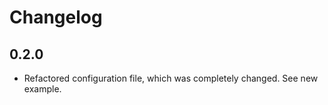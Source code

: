 # Changelog

## 0.2.0

- Refactored configuration file, which was completely changed. See new example.
